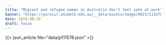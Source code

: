 ```yaml
---
title: "Migrant and refugee women in Australia don’t feel safe at work"
banner: "https://pursuit.unimelb.edu.au/__data/assets/image/0023/111578/ANROWSWomanManGarage-Getty.webp"
date: 2024-08-29
draft: false
---
```


{{< json_article file="data/p111576.json" >}}